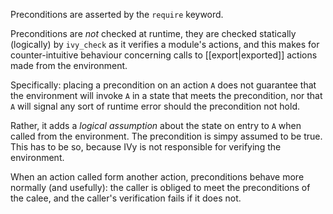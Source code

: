 Preconditions are asserted by the `require` keyword.

Preconditions are _not_ checked at runtime, they are checked statically (logically) by `ivy_check` as it verifies a module's actions, and this makes for counter-intuitive behaviour concerning calls to [[export|exported]] actions made from the environment.

Specifically: placing a precondition on an action `A` does not guarantee that the environment will invoke `A` in a state that meets the precondition, nor that `A` will signal any sort of runtime error should the precondition not hold.

Rather, it adds a _logical assumption_ about the state on entry to `A` when called from the environment. The precondition is simpy assumed to be true. This has to be so, because IVy is not responsible for verifying the environment.

When an action called form another action, preconditions behave more normally (and usefully): the caller is obliged to meet the preconditions of the calee, and the caller's verification fails if it does not.